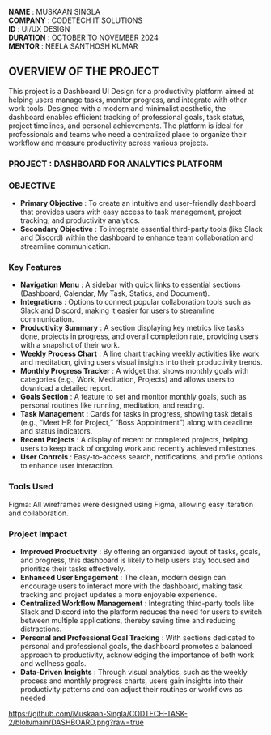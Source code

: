 **NAME** : MUSKAAN SINGLA  
**COMPANY** : CODETECH IT SOLUTIONS  
**ID** : UI/UX DESIGN  
**DURATION** : OCTOBER TO NOVEMBER 2024  
**MENTOR** : NEELA SANTHOSH KUMAR  



## OVERVIEW OF THE PROJECT
This project is a Dashboard UI Design for a productivity platform aimed at helping users manage tasks, monitor progress, and integrate with other work tools. Designed with a modern and minimalist aesthetic, the dashboard enables efficient tracking of professional goals, task status, project timelines, and personal achievements. The platform is ideal for professionals and teams who need a centralized place to organize their workflow and measure productivity across various projects.


### PROJECT : DASHBOARD FOR ANALYTICS PLATFORM


### OBJECTIVE
- **Primary Objective** : To create an intuitive and user-friendly dashboard that provides users with easy access to task management, project tracking, and productivity analytics.
- **Secondary Objective** : To integrate essential third-party tools (like Slack and Discord) within the dashboard to enhance team collaboration and streamline communication.


### Key Features
- **Navigation Menu** : A sidebar with quick links to essential sections (Dashboard, Calendar, My Task, Statics, and Document).
- **Integrations** : Options to connect popular collaboration tools such as Slack and Discord, making it easier for users to streamline communication.
- **Productivity Summary** : A section displaying key metrics like tasks done, projects in progress, and overall completion rate, providing users with a snapshot of their work.
- **Weekly Process Chart** : A line chart tracking weekly activities like work and meditation, giving users visual insights into their productivity trends.
- **Monthly Progress Tracker** : A widget that shows monthly goals with categories (e.g., Work, Meditation, Projects) and allows users to download a detailed report.
- **Goals Section** : A feature to set and monitor monthly goals, such as personal routines like running, meditation, and reading.
- **Task Management** : Cards for tasks in progress, showing task details (e.g., “Meet HR for Project,” “Boss Appointment”) along with deadline and status indicators.
- **Recent Projects** : A display of recent or completed projects, helping users to keep track of ongoing work and recently achieved milestones.
- **User Controls** : Easy-to-access search, notifications, and profile options to enhance user interaction.


### Tools Used
Figma: All wireframes were designed using Figma, allowing easy iteration and collaboration.


### Project Impact
- **Improved Productivity** : By offering an organized layout of tasks, goals, and progress, this dashboard is likely to help users stay focused and prioritize their tasks effectively.
- **Enhanced User Engagement** : The clean, modern design can encourage users to interact more with the dashboard, making task tracking and project updates a more enjoyable experience.
- **Centralized Workflow Management** : Integrating third-party tools like Slack and Discord into the platform reduces the need for users to switch between multiple applications, thereby saving time and reducing distractions.
- **Personal and Professional Goal Tracking** : With sections dedicated to personal and professional goals, the dashboard promotes a balanced approach to productivity, acknowledging the importance of both work and wellness goals.
- **Data-Driven Insights** : Through visual analytics, such as the weekly process and monthly progress charts, users gain insights into their productivity patterns and can adjust their routines or workflows as needed


https://github.com/Muskaan-Singla/CODTECH-TASK-2/blob/main/DASHBOARD.png?raw=true
